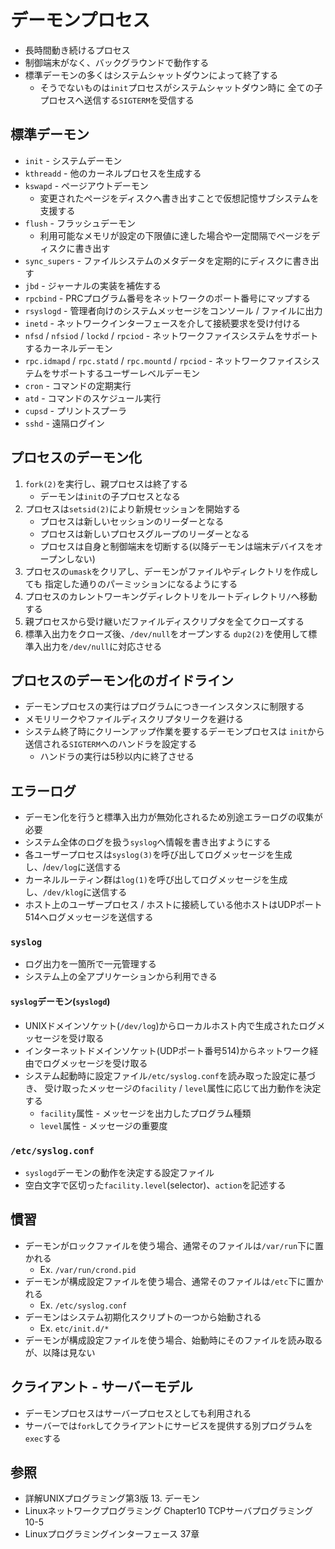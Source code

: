 # デーモンプロセス
- 長時間動き続けるプロセス
- 制御端末がなく、バックグラウンドで動作する
- 標準デーモンの多くはシステムシャットダウンによって終了する
  - そうでないものは`init`プロセスがシステムシャットダウン時に
    全ての子プロセスへ送信する`SIGTERM`を受信する

## 標準デーモン
- `init` - システムデーモン
- `kthreadd` - 他のカーネルプロセスを生成する
- `kswapd` - ページアウトデーモン
  - 変更されたページをディスクへ書き出すことで仮想記憶サブシステムを支援する
- `flush` - フラッシュデーモン
  - 利用可能なメモリが設定の下限値に達した場合や一定間隔でページをディスクに書き出す
- `sync_supers` - ファイルシステムのメタデータを定期的にディスクに書き出す
- `jbd` - ジャーナルの実装を補佐する
- `rpcbind` - PRCプログラム番号をネットワークのポート番号にマップする
- `rsyslogd` - 管理者向けのシステムメッセージをコンソール / ファイルに出力
- `inetd` - ネットワークインターフェースを介して接続要求を受け付ける
- `nfsd` / `nfsiod` / `lockd` / `rpciod` - ネットワークファイスシステムをサポートするカーネルデーモン
- `rpc.idmapd` / `rpc.statd` / `rpc.mountd` / `rpciod` - ネットワークファイスシステムをサポートするユーザーレベルデーモン
- `cron` - コマンドの定期実行
- `atd` - コマンドのスケジュール実行
- `cupsd` - プリントスプーラ
- `sshd` - 遠隔ログイン

## プロセスのデーモン化
1. `fork(2)`を実行し、親プロセスは終了する
    - デーモンは`init`の子プロセスとなる
2. プロセスは`setsid(2)`により新規セッションを開始する
    - プロセスは新しいセッションのリーダーとなる
    - プロセスは新しいプロセスグループのリーダーとなる
    - プロセスは自身と制御端末を切断する(以降デーモンは端末デバイスをオープンしない)
3. プロセスの`umask`をクリアし、デーモンがファイルやディレクトリを作成しても
   指定した通りのパーミッションになるようにする
4. プロセスのカレントワーキングディレクトリをルートディレクトリ`/`へ移動する
5. 親プロセスから受け継いだファイルディスクリプタを全てクローズする
6. 標準入出力をクローズ後、`/dev/null`をオープンする
   `dup2(2)`を使用して標準入出力を`/dev/null`に対応させる

## プロセスのデーモン化のガイドライン
- デーモンプロセスの実行はプログラムにつき一インスタンスに制限する
- メモリリークやファイルディスクリプタリークを避ける
- システム終了時にクリーンアップ作業を要するデーモンプロセスは
  `init`から送信される`SIGTERM`へのハンドラを設定する
  - ハンドラの実行は5秒以内に終了させる

## エラーログ
- デーモン化を行うと標準入出力が無効化されるため別途エラーログの収集が必要
- システム全体のログを扱う`syslog`へ情報を書き出すようにする
- 各ユーザープロセスは`syslog(3)`を呼び出してログメッセージを生成し、/`dev/log`に送信する
- カーネルルーティン群は`log(1)`を呼び出してログメッセージを生成し、`/dev/klog`に送信する
- ホスト上のユーザープロセス / ホストに接続している他ホストはUDPポート514へログメッセージを送信する

### `syslog`
- ログ出力を一箇所で一元管理する
- システム上の全アプリケーションから利用できる

#### `syslog`デーモン(`syslogd`)
- UNIXドメインソケット(`/dev/log`)からローカルホスト内で生成されたログメッセージを受け取る
- インターネットドメインソケット(UDPポート番号514)からネットワーク経由でログメッセージを受け取る
- システム起動時に設定ファイル`/etc/syslog.conf`を読み取った設定に基づき、
  受け取ったメッセージの`facility` / `level`属性に応じて出力動作を決定する
  - `facility`属性 - メッセージを出力したプログラム種類
  - `level`属性 - メッセージの重要度

### `/etc/syslog.conf`
- `syslogd`デーモンの動作を決定する設定ファイル
- 空白文字で区切った`facility.level`(selector)、`action`を記述する

## 慣習
- デーモンがロックファイルを使う場合、通常そのファイルは`/var/run`下に置かれる
  - Ex. `/var/run/crond.pid`
- デーモンが構成設定ファイルを使う場合、通常そのファイルは`/etc`下に置かれる
  - Ex. `/etc/syslog.conf`
- デーモンはシステム初期化スクリプトの一つから始動される
  - Ex. `etc/init.d/*`
- デーモンが構成設定ファイルを使う場合、始動時にそのファイルを読み取るが、以降は見ない

## クライアント - サーバーモデル
- デーモンプロセスはサーバープロセスとしても利用される
- サーバーでは`fork`してクライアントにサービスを提供する別プログラムを`exec`する

## 参照
- 詳解UNIXプログラミング第3版 13. デーモン
- Linuxネットワークプログラミング Chapter10 TCPサーバプログラミング 10-5
- Linuxプログラミングインターフェース 37章
